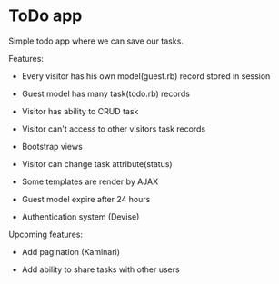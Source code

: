 # ToDo app

Simple todo app where we can save our tasks.


Features:

* Every visitor has his own model(guest.rb) record stored in session

* Guest model has many task(todo.rb) records

* Visitor has ability to CRUD task

* Visitor can't access to other visitors task records

* Bootstrap views

* Visitor can change task attribute(status)

* Some templates are render by AJAX

* Guest model expire after 24 hours

* Authentication system (Devise)


Upcoming features:

* Add pagination (Kaminari)

* Add ability to share tasks with other users